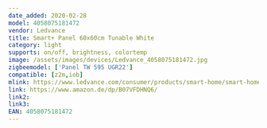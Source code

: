 ```yaml
---
date_added: 2020-02-28
model: 4058075181472
vendor: Ledvance
title: Smart+ Panel 60x60cm Tunable White
category: light
supports: on/off, brightness, colortemp
image: /assets/images/devices/Ledvance_4058075181472.jpg
zigbeemodel: ['Panel TW 595 UGR22']
compatible: [z2m,iob]
mlink: https://www.ledvance.com/consumer/products/smart-home/smart-home-products-with-zigbee-technology/smart-home-luminaires/indoor-luminaires/smart-panel-tunable-white/index.jsp
link: https://www.amazon.de/dp/B07VFDHNQ6/
link2: 
link3: 
EAN: 4058075181472
---
```

